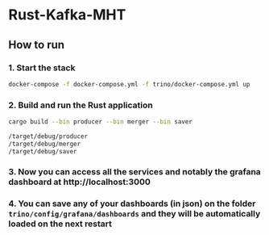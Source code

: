 # Rust-Kafka-MHT

## How to run

### 1. Start the stack

```bash
docker-compose -f docker-compose.yml -f trino/docker-compose.yml up
```

### 2. Build and run the Rust application

```bash
cargo build --bin producer --bin merger --bin saver
```

```bash
/target/debug/producer
/target/debug/merger
/target/debug/saver
```

### 3. Now you can access all the services and notably the grafana dashboard at http://localhost:3000

### 4. You can save any of your dashboards (in json) on the folder `trino/config/grafana/dashboards` and they will be automatically loaded on the next restart